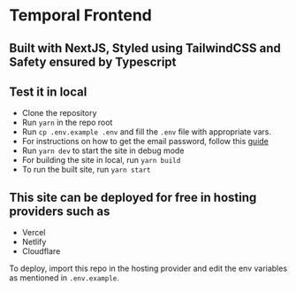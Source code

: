 # Temporal Frontend

## Built with NextJS, Styled using TailwindCSS and Safety ensured by Typescript

## Test it in local
- Clone the repository
- Run `yarn` in the repo root
- Run `cp .env.example .env` and fill the `.env` file with appropriate vars.
- For instructions on how to get the email password, follow this [guide](https://support.google.com/mail/answer/185833?hl=en)
- Run `yarn dev` to start the site in debug mode
- For building the site in local, run `yarn build`
- To run the built site, run `yarn start`

## This site can be deployed for free in hosting providers such as
- Vercel
- Netlify
- Cloudflare

To deploy, import this repo in the hosting provider and edit the env variables as mentioned in `.env.example`.

